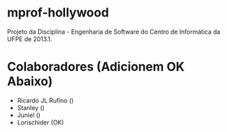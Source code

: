 mprof-hollywood
===============

Projeto da Disciplina - Engenharia de Software do Centro de Informática da UFPE de 2013.1.


Colaboradores (Adicionem OK Abaixo)
===============================================
- Ricardo JL Rufino ()
- Stanley ()
- Juniel ()
- Lorischider (OK)

